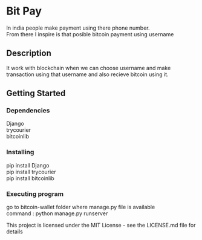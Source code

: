 # Bit Pay

In india people make payment using there phone number. <br>
From there I inspire is that posible bitcoin payment using username

## Description
It work with blockchain when we can choose username and make transaction using that username and also recieve bitcoin using it.

## Getting Started

### Dependencies
Django <br>
trycourier <br>
bitcoinlib <br>

### Installing
pip install Django <br>
pip install trycourier <br>
pip install bitcoinlib <br>

### Executing program
go to bitcoin-wallet folder where manage.py file is available  <br>
command : python manage.py runserver <br>

This project is licensed under the MIT License - see the LICENSE.md file for details
